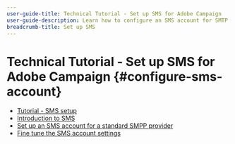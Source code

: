```yaml
---
user-guide-title: Technical Tutorial - Set up SMS for Adobe Campaign
user-guide-description: Learn how to configure an SMS account for SMTP providers, how Adobe Campaign handles SMS, and how to analyze and troubleshoot the configuration. 
breadcrumb-title: Set up SMS
---
```


# Technical Tutorial - Set up SMS for Adobe Campaign {#configure-sms-account}

+ [Tutorial - SMS setup](/help/tutorial-sms/overview.md)
+ [Introduction to SMS](/help/tutorial-sms/introduction-to-sms.md)
+ [Set up an SMS account for a standard SMPP provider](/help/tutorial-sms/set-up-account-for-standard-smpp-provider.md)
+ [Fine tune the SMS account settings](/help/tutorial-sms/fine-tune-sms-account-settings.md)
